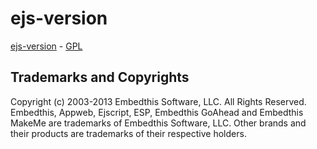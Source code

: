 ejs-version
===

[ejs-version](https://github.com/embedthis/pak-ejs-version) - [GPL](http://www.gnu.org/licenses/gpl-2.0.html)

Trademarks and Copyrights
---
Copyright (c) 2003-2013 Embedthis Software, LLC. All Rights Reserved.
Embedthis, Appweb, Ejscript, ESP, Embedthis GoAhead and Embedthis MakeMe
are trademarks of Embedthis Software, LLC. Other brands and their products
are trademarks of their respective holders.
